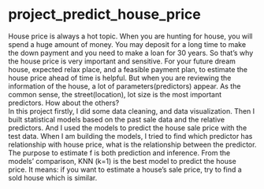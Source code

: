 # project_predict_house_price
House price is always a hot topic. When you are hunting for house, you will spend a huge amount of money. You may deposit for a long time to make the down payment and you need to make a loan for 30 years. So that’s why the house price is very important and sensitive. For your future dream house, expected relax place, and a feasible payment plan, to estimate the house price ahead of time is helpful. But when you are reviewing the information of the house, a lot of parameters(predictors) appear. As the common sense, the street(location), lot size is the most important predictors. How about the others?  
In this project firstly, I did some data cleaning, and data visualization. Then I built statistical models based on the past sale data and the relative predictors. And I used the models to predict the house sale price with the test data. When I am building the models, I tried to find which predictor has relationship with house price, what is the relationship between the predictor. The purpose to estimate f is both prediction and inference.
From the models’ comparison, KNN (k=1) is the best model to predict the house price. It means: if you want to estimate a house’s sale price, try to find a sold house which is similar.
